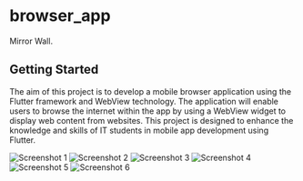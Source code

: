 # browser_app

Mirror Wall.

## Getting Started

The aim of this project is to develop a mobile browser application using the Flutter framework
and WebView technology. The application will enable users to browse the internet within the app
by using a WebView widget to display web content from websites. This project is designed to
enhance the knowledge and skills of IT students in mobile app development using Flutter.

![Screenshot 1](Home/Desktop/1.png)
![Screenshot 2](Home/Desktop/2.png)
![Screenshot 3](Home/Desktop/3.png)
![Screenshot 4](Home/Desktop/4.png)
![Screenshot 5](Home/Desktop/5.png)
![Screenshot 6](Home/Desktop/6.png)
